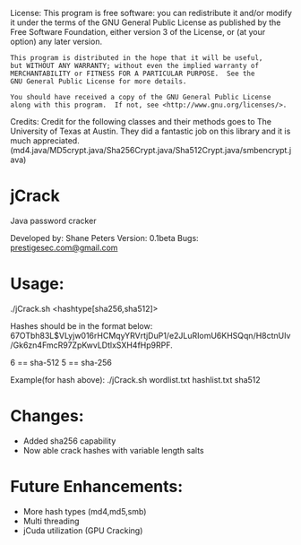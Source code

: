 License:
    This program is free software: you can redistribute it and/or modify
    it under the terms of the GNU General Public License as published by
    the Free Software Foundation, either version 3 of the License, or
    (at your option) any later version.

    This program is distributed in the hope that it will be useful,
    but WITHOUT ANY WARRANTY; without even the implied warranty of
    MERCHANTABILITY or FITNESS FOR A PARTICULAR PURPOSE.  See the
    GNU General Public License for more details.

    You should have received a copy of the GNU General Public License
    along with this program.  If not, see <http://www.gnu.org/licenses/>.

Credits:
	Credit for the following classes and their methods goes to
	The University of Texas at Austin. They did a fantastic job on 
	this library and it is much appreciated.
	(md4.java/MD5crypt.java/Sha256Crypt.java/Sha512Crypt.java/smbencrypt.java)


jCrack
======
Java password cracker

Developed by: Shane Peters
Version: 0.1beta
Bugs: prestigesec.com@gmail.com

Usage:
=======
./jCrack.sh <wordlist> <hashlist> <hashtype[sha256,sha512]>

Hashes should be in the format below:
$6$7OTbh83L$VLyjw016rHCMqyYRVrtjDuP1/e2JLuRIomU6KHSQqn/H8ctnUIv/Gk6zn4FmcR97ZpKwvLDtlxSXH4fHp9RPF.

$6$ == sha-512
$5$ == sha-256

Example(for hash above): ./jCrack.sh wordlist.txt hashlist.txt sha512

Changes:
=========
- Added sha256 capability
- Now able crack hashes with variable length salts

Future Enhancements:
====================
- More hash types (md4,md5,smb)
- Multi threading
- jCuda utilization (GPU Cracking)


